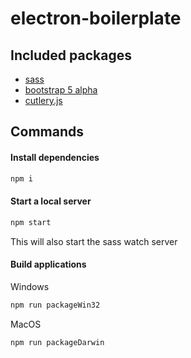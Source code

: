 # electron-boilerplate

## Included packages
- [sass](https://www.npmjs.com/package/sass)
- [bootstrap 5 alpha](https://www.npmjs.com/package/bootstrap/v/next)
- [cutlery.js](https://www.npmjs.com/package/cutleryjs)

## Commands
#### Install dependencies
```bash
npm i
```

#### Start a local server
```bash
npm start
```
This will also start the sass watch server

#### Build applications
Windows
```bash
npm run packageWin32
```

MacOS
```bash
npm run packageDarwin
```
